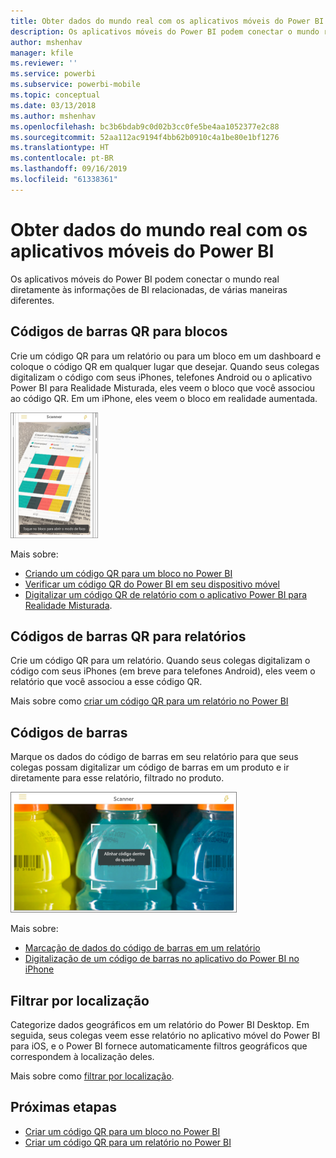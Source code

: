 ```yaml
---
title: Obter dados do mundo real com os aplicativos móveis do Power BI
description: Os aplicativos móveis do Power BI podem conectar o mundo real diretamente a informações de BI relacionadas, sem a necessidade de pesquisa.
author: mshenhav
manager: kfile
ms.reviewer: ''
ms.service: powerbi
ms.subservice: powerbi-mobile
ms.topic: conceptual
ms.date: 03/13/2018
ms.author: mshenhav
ms.openlocfilehash: bc3b6bdab9c0d02b3cc0fe5be4aa1052377e2c88
ms.sourcegitcommit: 52aa112ac9194f4bb62b0910c4a1be80e1bf1276
ms.translationtype: HT
ms.contentlocale: pt-BR
ms.lasthandoff: 09/16/2019
ms.locfileid: "61338361"
---
```

# <a name="get-data-from-the-real-world-with-the-power-bi-mobile-apps"></a>Obter dados do mundo real com os aplicativos móveis do Power BI
Os aplicativos móveis do Power BI podem conectar o mundo real diretamente às informações de BI relacionadas, de várias maneiras diferentes. 

## <a name="qr-codes-for-tiles"></a>Códigos de barras QR para blocos
Crie um código QR para um relatório ou para um bloco em um dashboard e coloque o código QR em qualquer lugar que desejar. Quando seus colegas digitalizam o código com seus iPhones, telefones Android ou o aplicativo Power BI para Realidade Misturada, eles veem o bloco que você associou ao código QR. Em um iPhone, eles veem o bloco em realidade aumentada.

![Código QR](./media/mobile-apps-data-in-real-world-context/power-bi-ios-qr-ar-scanner-small.png)

Mais sobre:

* [Criando um código QR para um bloco no Power BI](../../service-create-qr-code-for-tile.md)
* [Verificar um código QR do Power BI em seu dispositivo móvel](mobile-apps-qr-code.md)
* [Digitalizar um código QR de relatório com o aplicativo Power BI para Realidade Misturada](mobile-mixed-reality-app.md#scan-a-report-qr-code-in-holographic-view).

## <a name="qr-codes-for-reports"></a>Códigos de barras QR para relatórios
Crie um código QR para um relatório.  Quando seus colegas digitalizam o código com seus iPhones (em breve para telefones Android), eles veem o relatório que você associou a esse código QR. 

Mais sobre como [criar um código QR para um relatório no Power BI](../../service-create-qr-code-for-report.md)

## <a name="barcodes"></a>Códigos de barras
Marque os dados do código de barras em seu relatório para que seus colegas possam digitalizar um código de barras em um produto e ir diretamente para esse relatório, filtrado no produto.

![Código de barras](./media/mobile-apps-data-in-real-world-context/power-bi-barcode-scanner.png)

Mais sobre:

* [Marcação de dados do código de barras em um relatório](../../desktop-mobile-barcodes.md)
* [Digitalização de um código de barras no aplicativo do Power BI no iPhone](mobile-apps-scan-barcode-iphone.md)

## <a name="filter-by-location"></a>Filtrar por localização
Categorize dados geográficos em um relatório do Power BI Desktop. Em seguida, seus colegas veem esse relatório no aplicativo móvel do Power BI para iOS, e o Power BI fornece automaticamente filtros geográficos que correspondem à localização deles.

Mais sobre como [filtrar por localização](mobile-apps-geographic-filtering.md).

## <a name="next-steps"></a>Próximas etapas
* [Criar um código QR para um bloco no Power BI](../../service-create-qr-code-for-tile.md)
* [Criar um código QR para um relatório no Power BI](../../service-create-qr-code-for-report.md)

